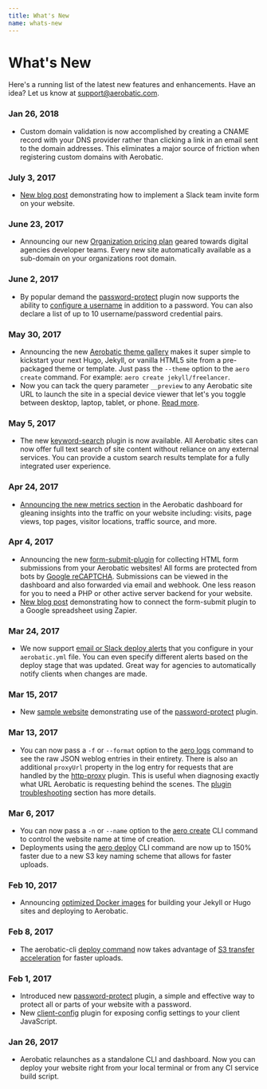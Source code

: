 ```yaml
---
title: What's New
name: whats-new
---
```


# What's New

Here's a running list of the latest new features and enhancements. Have an idea? Let us know at [support@aerobatic.com](mailto://support@aerobatic.com).

### Jan 26, 2018

* Custom domain validation is now accomplished by creating a CNAME record with your DNS provider rather than clicking a link in an email sent to the domain addresses. This eliminates a major source of friction when registering custom domains with Aerobatic.

### July 3, 2017

* [New blog post](/blog/serverless-slack-team-invite-form/) demonstrating how to implement a Slack team invite form on your website.

### June 23, 2017

* Announcing our new [Organization pricing plan](/blog/announcing-organization-pricing-plan/) geared towards digital agencies developer teams. Every new site automatically available as a sub-domain on your organizations root domain.

### June 2, 2017

* By popular demand the [password-protect](/docs/plugins/password-protect/) plugin now supports the ability to [configure a username](/docs/plugins/password-protect/#usernames) in addition to a password. You can also declare a list of up to 10 username/password credential pairs.

### May 30, 2017

* Announcing the new [Aerobatic theme gallery](/themes/) makes it super simple to kickstart your next Hugo, Jekyll, or vanilla HTML5 site from a pre-packaged theme or template. Just pass the `--theme` option to the `aero create` command. For example: `aero create jekyll/freelancer`.
* Now you can tack the query parameter `__preview` to any Aerobatic site URL to launch the site in a special device viewer that let's you toggle between desktop, laptop, tablet, or phone. [Read more](/docs/overview/#device-preview).

### May 5, 2017

* The new [keyword-search](/docs/plugins/keyword-search/) plugin is now available. All Aerobatic sites can now offer full text search of site content without reliance on any external services. You can provide a custom search results template for a fully integrated user experience.

### Apr 24, 2017

* [Announcing the new metrics section](/blog/introducing-website-metrics/) in the Aerobatic dashboard for gleaning insights into the traffic on your website including: visits, page views, top pages, visitor locations, traffic source, and more.

### Apr 4, 2017

* Announcing the new [form-submit-plugin](/docs/plugins/form-submit/) for collecting HTML form submissions from your Aerobatic websites! All forms are protected from bots by [Google reCAPTCHA](https://www.google.com/recaptcha/intro/invisible.html). Submissions can be viewed in the dashboard and also forwarded via email and webhook. One less reason for you to need a PHP or other active server backend for your website.
* [New blog post](/blog/form-submit-zapier-google-spreadsheet/) demonstrating how to connect the form-submit plugin to a Google spreadsheet using Zapier.

### Mar 24, 2017

* We now support [email or Slack deploy alerts](/docs/configuration/#deploy-alerts) that you configure in your `aerobatic.yml` file. You can even specify different alerts based on the deploy stage that was updated. Great way for agencies to automatically notify clients when changes are made.

### Mar 15, 2017

* New [sample website](https://password-protect-demo.aerobaticapp.com) demonstrating use of the [password-protect](/docs/plugins/password-protect/) plugin.

### Mar 13, 2017

* You can now pass a `-f` or `--format` option to the [aero logs](/docs/cli/#logs) command to see the raw JSON weblog entries in their entirety. There is also an additional `proxyUrl` property in the log entry for requests that are handled by the [http-proxy](/docs/plugins/http-proxy/) plugin. This is useful when diagnosing exactly what URL Aerobatic is requesting behind the scenes. The [plugin troubleshooting](/docs/plugins/http-proxy/#troubleshooting) section has more details.

### Mar 6, 2017

* You can now pass a `-n` or `--name` option to the [aero create](/docs/cli/#create) CLI command to control the website name at time of creation.
* Deployments using the [aero deploy](/docs/cli/#deploy) CLI command are now up to 150% faster due to a new S3 key naming scheme that allows for faster uploads.

### Feb 10, 2017

* Announcing [optimized Docker images](/blog/optimized-docker-images-continuous-deployment/) for building your Jekyll or Hugo sites and deploying to Aerobatic.

### Feb 8, 2017

* The aerobatic-cli [deploy command](/docs/cli/#deploy) now takes advantage of [S3 transfer acceleration](http://docs.aws.amazon.com/AmazonS3/latest/dev/transfer-acceleration.html) for faster uploads.

### Feb 1, 2017

* Introduced new [password-protect](/docs/plugins/password-protect/) plugin, a simple and effective way to protect all or parts of your website with a password.
* New [client-config](/docs/plugins/client-config/) plugin for exposing config settings to your client JavaScript.

### Jan 26, 2017

* Aerobatic relaunches as a standalone CLI and dashboard. Now you can deploy your website right from your local terminal or from any CI service build script.
